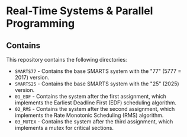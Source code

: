 # Real-Time Systems & Parallel Programming

## Contains

This repository contains the following directories:

- `SMARTS77` - Contains the base SMARTS system with the "77" (5777 = 2017) version.
- `SMARTS25` - Contains the base SMARTS system with the "25" (2025) version.
- `01_EDF` - Contains the system after the first assignment, which implements the Earliest Deadline First (EDF) scheduling algorithm.
- `02_RMS` - Contains the system after the second assignment, which implements the Rate Monotonic Scheduling (RMS) algorithm.
- `03_MUTEX` - Contains the system after the third assignment, which implements a mutex for critical sections.